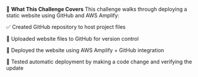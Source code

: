 🚀 **What This Challenge Covers**
This challenge walks through deploying a static website using GitHub and AWS Amplify:

✅ Created GitHub repository to host project files

📁 Uploaded website files to GitHub for version control

🔗 Deployed the website using AWS Amplify + GitHub integration

🔄 Tested automatic deployment by making a code change and verifying the update
